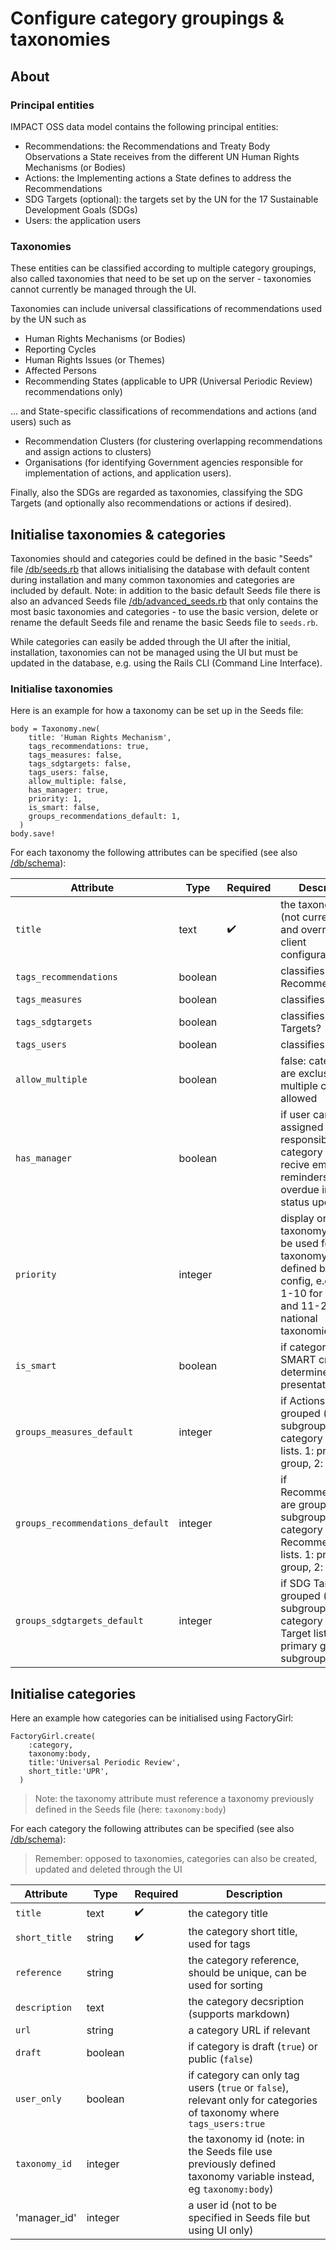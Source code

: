 # Configure category groupings & taxonomies

## About

### Principal entities

IMPACT OSS data model contains the following principal entities:
- Recommendations: the Recommendations and Treaty Body Observations a State receives from the different UN Human Rights Mechanisms (or Bodies)
- Actions: the Implementing actions a State defines to address the Recommendations
- SDG Targets (optional): the targets set by the UN for the 17 Sustainable Development Goals (SDGs)
- Users: the application users

### Taxonomies

These entities can be classified according to multiple category groupings, also called taxonomies that need to be set up on the server - taxonomies cannot currently be managed through the UI.

Taxonomies can include universal classifications of recommendations used by the UN such as
- Human Rights Mechanisms (or Bodies)
- Reporting Cycles
- Human Rights Issues (or Themes)
- Affected Persons
- Recommending States (applicable to UPR (Universal Periodic Review) recommendations only)

... and State-specific classifications of recommendations and actions (and users) such as
- Recommendation Clusters (for clustering overlapping recommendations and assign actions to clusters)
- Organisations (for identifying Government agencies responsible for implementation of actions, and application users).

Finally, also the SDGs are regarded as taxonomies, classifying the SDG Targets (and optionally also recommendations or actions if desired).

## Initialise taxonomies & categories

Taxonomies should and categories could be defined in the basic "Seeds" file [/db/seeds.rb](https://github.com/impactoss/impactoss-server/blob/master/db/seeds.rb) that allows initialising the database with default content during installation and many common taxonomies and categories are included by default. Note: in addition to the basic default Seeds file there is also an advanced Seeds file [/db/advanced_seeds.rb](https://github.com/impactoss/impactoss-server/blob/master/db/advanced_seeds.rb) that only contains the most basic taxonomies and categories - to use the basic version, delete or rename the default Seeds file and rename the basic Seeds file to `seeds.rb`.

While categories can easily be added through the UI after the initial, installation, taxonomies can not be managed using the UI but must be updated in the database, e.g. using the Rails CLI (Command Line Interface).

### Initialise taxonomies

Here is an example for how a taxonomy can be set up in the Seeds file:

```
body = Taxonomy.new(
    title: 'Human Rights Mechanism',
    tags_recommendations: true,      
    tags_measures: false,
    tags_sdgtargets: false,
    tags_users: false,
    allow_multiple: false,
    has_manager: true,
    priority: 1,
    is_smart: false,
    groups_recommendations_default: 1,
  )
body.save!
```

For each taxonomy the following attributes can be specified (see also [/db/schema](https://github.com/impactoss/impactoss-server/blob/master/db/schema.rb)):

| Attribute | Type | Required | Description |
|---|---|---|---|
| `title` | text | ✔️ | the taxonomy title (not currently used and overridden by client configuration) |
| `tags_recommendations` | boolean || classifies Recommendations? |
| `tags_measures` | boolean || classifies Actions? |
| `tags_sdgtargets` | boolean || classifies SDG Targets? |
| `tags_users` | boolean || classifies Users? |
| `allow_multiple` | boolean || false: categories are exclusive, true: multiple categories allowed |
| `has_manager` | boolean || if user can be assigned and made responsible for category (will recive email reminders for overdue indicator status updates) |
| `priority` | integer || display order of taxonomy (can also be used for taxonomy groups defined by client config, e.g. priority 1-10 for universal and 11-20 for national taxonomies) |
| `is_smart` | boolean || if categories are SMART criteria - determines UI presentation |
| `groups_measures_default` | integer || if Actions are grouped (or subgrouped) by category in Action lists. 1: primary group, 2: subgroup |
| `groups_recommendations_default` | integer || if Recommendations are grouped (or subgrouped) by category in Recommendation lists. 1: primary group, 2: subgroup |
| `groups_sdgtargets_default` | integer || if SDG Targets are grouped (or subgrouped) by category in SDG Target lists. 1: primary group, 2: subgroup |



## Initialise categories

Here an example how categories can be initialised using FactoryGirl:
```
FactoryGirl.create(
    :category,
    taxonomy:body,
    title:'Universal Periodic Review',
    short_title:'UPR',
  )
```

> Note: the taxonomy attribute must reference a taxonomy previously defined in the Seeds file (here: `taxonomy:body`)

For each category the following attributes can be specified (see also [/db/schema](https://github.com/impactoss/impactoss-server/blob/master/db/schema.rb)):

> Remember: opposed to taxonomies, categories can also be created, updated and deleted through the UI

| Attribute | Type | Required | Description |
|---|---|---|---|
| `title` | text | ✔️ | the category title |
| `short_title` | string | ✔️ | the category short title, used for tags|
| `reference` | string || the category reference, should be unique, can be used for sorting |
| `description` | text || the category decsription (supports markdown) |
| `url` | string || a category URL if relevant |
| `draft` | boolean || if category is draft (`true`) or public (`false`) |
| `user_only` | boolean || if category can only tag users (`true` or `false`), relevant only for categories of taxonomy where `tags_users:true` |
| `taxonomy_id` | integer || the taxonomy id (note: in the Seeds file use previously defined taxonomy variable instead, eg `taxonomy:body`) |
| 'manager_id' | integer || a user id (not to be specified in Seeds file but using UI only)

